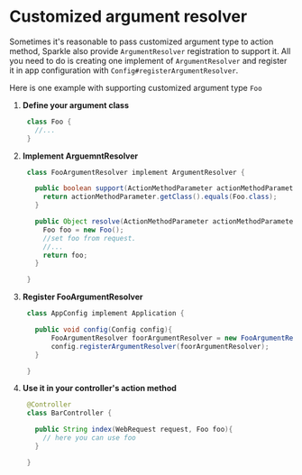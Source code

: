 # Customized argument resolver

Sometimes it's reasonable to pass customized argument type to action method, Sparkle also provide `ArgumentResolver` registration to support it. All you need to do is creating one implement of `ArgumentResolver` and register it in app configuration with `Config#registerArgumentResolver`.

Here is one example with supporting customized argument type `Foo`

1. **Define your argument class**

   ```java
    class Foo { 
      //... 
    }
   ```

2. **Implement ArguemntResolver**

   ```java
    class FooArgumentResolver implement ArgumentResolver {

      public boolean support(ActionMethodParameter actionMethodParameter) {
        return actionMethodParameter.getClass().equals(Foo.class);
      }

      public Object resolve(ActionMethodParameter actionMethodParameter, WebRequest request){
        Foo foo = new Foo();
        //set foo from request.
        //...
        return foo;
      }

    }
   ```

3. **Register FooArgumentResolver**

   ```java
    class AppConfig implement Application {

      public void config(Config config){
          FooArgumentResolver foorArgumentResolver = new FooArgumentResolver();
          config.registerArgumentResolver(foorArgumentResolver);
      }

    }
   ```

4. **Use it in your controller's action method**

   ```java
    @Controller
    class BarController {

      public String index(WebRequest request, Foo foo){
        // here you can use foo  
      }

    }
   ```



